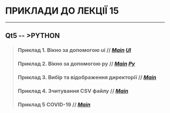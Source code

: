 # **ПРИКЛАДИ ДО ЛЕКЦІЇ 15**
***
## **Qt5 -- >PYTHON**

>### **Приклад 1. Вікно за допомогою ui** // [***Main***]() [***UI***]()
>### **Приклад 2. Вікно за допомогою py** // [***Main***]() [***Py***]()  
>### **Приклад 3. Вибір та відображення директорії** // [***Main***]()
>### **Приклад 4. Зчитування CSV файлу** // [***Main***]()
>### **Приклад 5 COVID-19**  // [***Main***]()
